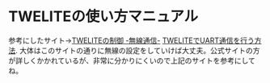 # TWELITEの使い方マニュアル 
参考にしたサイト→[TWELITEの制御 -無線通信-](https://zenn.dev/ymt117/books/100kinsat-spr-basic/viewer/twelite) [TWELITEでUART通信を行う方法](https://771-8bit.com/blog/twelite-uart/).
大体はこのサイトの通りに無線の設定をしていけば大丈夫。公式サイトの方が詳しくかかれているが、非常に分かりにくいので上記のサイトを参考にしてね。
